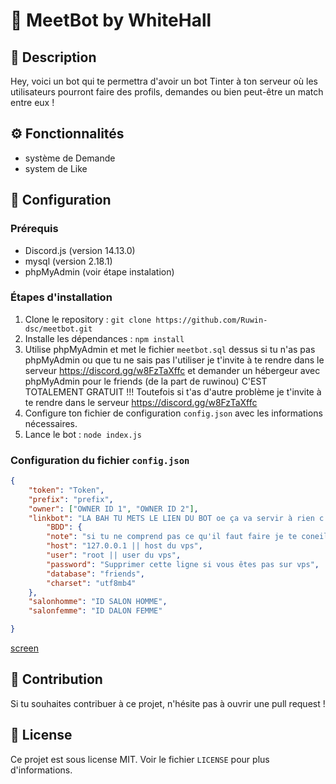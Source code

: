 # :robot: **MeetBot by WhiteHall**

## :pencil: **Description**
Hey, voici un bot qui te permettra d'avoir un bot Tinter à ton serveur où les utilisateurs pourront faire des profils, demandes ou bien peut-être un match entre eux !

## :gear: **Fonctionnalités**
- système de Demande
- system de Like

## :wrench: **Configuration**

### **Prérequis**
- Discord.js (version 14.13.0)
- mysql (version 2.18.1)
- phpMyAdmin (voir étape instalation)

### **Étapes d'installation**
1. Clone le repository : `git clone https://github.com/Ruwin-dsc/meetbot.git`
2. Installe les dépendances : `npm install`
3. Utilise phpMyAdmin et met le fichier `meetbot.sql` dessus si tu n'as pas phpMyAdmin ou que tu ne sais pas l'utiliser je t'invite à te rendre dans le serveur https://discord.gg/w8FzTaXffc et demander un hébergeur avec phpMyAdmin pour le friends (de la part de ruwinou) C'EST TOTALEMENT GRATUIT !!! Toutefois si t'as d'autre problème je t'invite à te rendre dans le serveur https://discord.gg/w8FzTaXffc
4. Configure ton fichier de configuration `config.json` avec les informations nécessaires.
5. Lance le bot : `node index.js`

### **Configuration du fichier `config.json`**
```json
{
    "token": "Token",
    "prefix": "prefix",
    "owner": ["OWNER ID 1", "OWNER ID 2"],
    "linkbot": "LA BAH TU METS LE LIEN DU BOT oe ça va servir à rien c juste pour le style", 
        "BDD": {
        "note": "si tu ne comprend pas ce qu'il faut faire je te coneille d'aller voir le readme du github ou rejoindre le support https://discord.gg/w8FzTaXffc",
        "host": "127.0.0.1 || host du vps",     
        "user": "root || user du vps",
        "password": "Supprimer cette ligne si vous êtes pas sur vps",
        "database": "friends",
        "charset": "utf8mb4"
    },
    "salonhomme": "ID SALON HOMME",
    "salonfemme": "ID DALON FEMME"  

}
```
[screen](https://media.discordapp.net/attachments/1121718489829347358/1167004948064653322/Capture_decran_2023-10-26_a_09.40.43.png?ex=654c8d0d&is=653a180d&hm=70065556fa0f9ad8391a41c1333d4aec5c2a6075620544b3fa8c8a74d05ec936&=&width=1244&height=1638)

## :raised_hands: **Contribution**
Si tu souhaites contribuer à ce projet, n'hésite pas à ouvrir une pull request !

## :page_facing_up: **License**
Ce projet est sous license MIT. Voir le fichier `LICENSE` pour plus d'informations.
